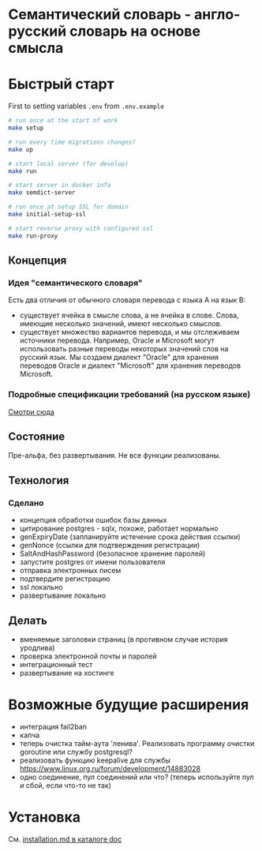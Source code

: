 # Семантический словарь - англо-русский словарь на основе смысла

# Быстрый старт

First to setting variables `.env` from `.env.example`

```bash
# run once at the start of work
make setup

# run every time migrations changes?
make up

# start local server (for develop)
make run

# start server in docker infa
make semdict-server

# run once at setup SSL for domain
make initial-setup-ssl

# start reverse proxy with configured ssl
make run-proxy
```

## Концепция

### Идея "семантического словаря"

Есть два отличия от обычного словаря перевода с языка A на язык B:

- существует ячейка в смысле слова, а не ячейка в слове. Слова, имеющие несколько значений, имеют несколько смыслов.
- существует множество вариантов перевода, и мы отслеживаем источники перевода. Например, Oracle и Microsoft могут использовать разные переводы некоторых значений слов на русский язык. Мы создаем диалект "Oracle" для хранения переводов Oracle и диалект "Microsoft" для хранения переводов Microsoft.

### Подробные спецификации требований (на русском языке)

[Смотри сюда](doc/тз/общее.md)

## Состояние
Пре-альфа, без развертывания. Не все функции реализованы.

## Технология

### Сделано
- концепция обработки ошибок базы данных
- цитирование postgres - sqlx, похоже, работает нормально
- genExpiryDate (запланируйте истечение срока действия ссылки)
- genNonce (ссылки для подтверждения регистрации)
- SaltAndHashPassword (безопасное хранение паролей)
- запустите postgres от имени пользователя
- отправка электронных писем
- подтвердите регистрацию
- ssl локально
- развертывание локально


## Делать
- вменяемые заголовки страниц (в противном случае история уродлива)
- проверка электронной почты и паролей
- интеграционный тест
- развертывание на хостинге

# Возможные будущие расширения
- интеграция fail2ban
- капча
- теперь очистка тайм-аута 'ленива'. Реализовать программу очистки goroutine или службу postgresql?
- реализовать функцию keepalive для службы https://www.linux.org.ru/forum/development/14883028
- одно соединение, пул соединений или что? (теперь используйте пул и сбой, если что-то не так)

# Установка
См. [installation.md в каталоге doc](doc/installation.md) 
